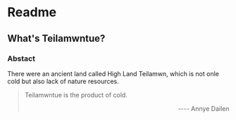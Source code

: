 Readme
===================

What's Teilamwntue?
-------------------

### Abstact
There were an ancient land called High Land Teilamwn, which is not onle cold but also lack of nature resources.
> Teilamwntue is the product of cold.
> <p style="text-align: right">---- Annye Dailen</p>
